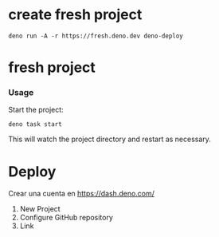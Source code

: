 # create fresh project
```
deno run -A -r https://fresh.deno.dev deno-deploy
```

# fresh project

### Usage

Start the project:

```
deno task start
```

This will watch the project directory and restart as necessary.

# Deploy
Crear una cuenta en https://dash.deno.com/

1. New Project
2. Configure GitHub repository
3. Link
